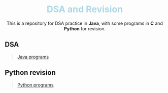 <div align="center">
<h1 style="color: lightblue">DSA and Revision</h1>
<p>This is a repository for DSA practice in <b>Java</b>, with some programs in <b>C</b> and <b>Python</b> for revision.</p>
</div>

## DSA
> [Java programs](Java/DSA)

## Python revision
> [Python programs](Python)
